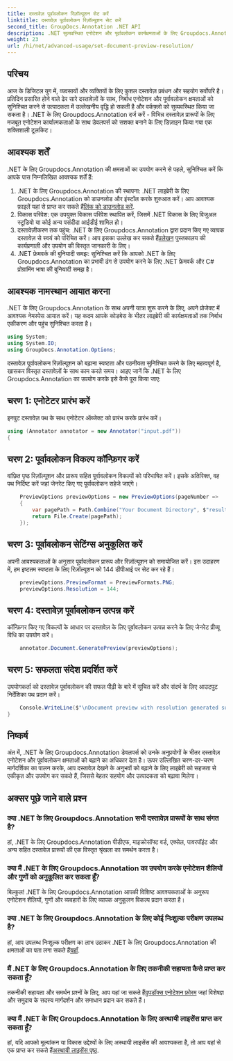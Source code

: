 ```yaml
---
title: दस्तावेज़ पूर्वावलोकन रिज़ॉल्यूशन सेट करें
linktitle: दस्तावेज़ पूर्वावलोकन रिज़ॉल्यूशन सेट करें
second_title: GroupDocs.Annotation .NET API
description: .NET सुव्यवस्थित एनोटेशन और पूर्वावलोकन कार्यक्षमताओं के लिए Groupdocs.Annotation के साथ दस्तावेज़ सहयोग को बढ़ाएं।
weight: 23
url: /hi/net/advanced-usage/set-document-preview-resolution/
---
```

## परिचय
आज के डिजिटल युग में, व्यवसायों और व्यक्तियों के लिए कुशल दस्तावेज़ प्रबंधन और सहयोग सर्वोपरि है। प्रतिदिन प्रसारित होने वाले ढेर सारे दस्तावेज़ों के साथ, निर्बाध एनोटेशन और पूर्वावलोकन क्षमताओं को सुनिश्चित करने से उत्पादकता में उल्लेखनीय वृद्धि हो सकती है और वर्कफ़्लो को सुव्यवस्थित किया जा सकता है। .NET के लिए Groupdocs.Annotation दर्ज करें - विभिन्न दस्तावेज़ प्रारूपों के लिए मजबूत एनोटेशन कार्यात्मकताओं के साथ डेवलपर्स को सशक्त बनाने के लिए डिज़ाइन किया गया एक शक्तिशाली टूलकिट।
## आवश्यक शर्तें
.NET के लिए Groupdocs.Annotation की क्षमताओं का उपयोग करने से पहले, सुनिश्चित करें कि आपके पास निम्नलिखित आवश्यक शर्तें हैं:
1.  .NET के लिए Groupdocs.Annotation की स्थापना: .NET लाइब्रेरी के लिए Groupdocs.Annotation को डाउनलोड और इंस्टॉल करके शुरुआत करें। आप आवश्यक फ़ाइलें यहां से प्राप्त कर सकते हैं[लिंक को डाउनलोड करें](https://releases.groupdocs.com/annotation/net/).
2. विकास परिवेश: एक उपयुक्त विकास परिवेश स्थापित करें, जिसमें .NET विकास के लिए विजुअल स्टूडियो या कोई अन्य पसंदीदा आईडीई शामिल हो।
3. दस्तावेज़ीकरण तक पहुंच: .NET के लिए Groupdocs.Annotation द्वारा प्रदान किए गए व्यापक दस्तावेज़ से स्वयं को परिचित करें। आप इसका उल्लेख कर सकते हैं[प्रलेखन](https://tutorials.groupdocs.com/annotation/net/) पुस्तकालय की कार्यप्रणाली और उपयोग की विस्तृत जानकारी के लिए।
4. .NET फ्रेमवर्क की बुनियादी समझ: सुनिश्चित करें कि आपको .NET के लिए Groupdocs.Annotation का प्रभावी ढंग से उपयोग करने के लिए .NET फ्रेमवर्क और C# प्रोग्रामिंग भाषा की बुनियादी समझ है।

## आवश्यक नामस्थान आयात करना
.NET के लिए Groupdocs.Annotation के साथ अपनी यात्रा शुरू करने के लिए, अपने प्रोजेक्ट में आवश्यक नेमस्पेस आयात करें। यह कदम आपके कोडबेस के भीतर लाइब्रेरी की कार्यक्षमताओं तक निर्बाध एकीकरण और पहुंच सुनिश्चित करता है।

```csharp
using System;
using System.IO;
using GroupDocs.Annotation.Options;
```

दस्तावेज़ पूर्वावलोकन रिज़ॉल्यूशन को बढ़ाना स्पष्टता और पठनीयता सुनिश्चित करने के लिए महत्वपूर्ण है, खासकर विस्तृत दस्तावेज़ों के साथ काम करते समय। आइए जानें कि .NET के लिए Groupdocs.Annotation का उपयोग करके इसे कैसे पूरा किया जाए:
## चरण 1: एनोटेटर प्रारंभ करें
इनपुट दस्तावेज़ पथ के साथ एनोटेटर ऑब्जेक्ट को प्रारंभ करके प्रारंभ करें।
```csharp
using (Annotator annotator = new Annotator("input.pdf"))
{
```
## चरण 2: पूर्वावलोकन विकल्प कॉन्फ़िगर करें
वांछित पृष्ठ रिज़ॉल्यूशन और प्रारूप सहित पूर्वावलोकन विकल्पों को परिभाषित करें। इसके अतिरिक्त, वह पथ निर्दिष्ट करें जहां जेनरेट किए गए पूर्वावलोकन सहेजे जाएंगे।
```csharp
    PreviewOptions previewOptions = new PreviewOptions(pageNumber =>
    {
        var pagePath = Path.Combine("Your Document Directory", $"result_with_resolution_{pageNumber}.png");
        return File.Create(pagePath);
    });
```
## चरण 3: पूर्वावलोकन सेटिंग्स अनुकूलित करें
अपनी आवश्यकताओं के अनुसार पूर्वावलोकन प्रारूप और रिज़ॉल्यूशन को समायोजित करें। इस उदाहरण में, हम इष्टतम स्पष्टता के लिए रिज़ॉल्यूशन को 144 डीपीआई पर सेट कर रहे हैं।
```csharp
    previewOptions.PreviewFormat = PreviewFormats.PNG;
    previewOptions.Resolution = 144;
```
## चरण 4: दस्तावेज़ पूर्वावलोकन उत्पन्न करें
कॉन्फ़िगर किए गए विकल्पों के आधार पर दस्तावेज़ के लिए पूर्वावलोकन उत्पन्न करने के लिए जेनरेट प्रीव्यू विधि का उपयोग करें।
```csharp
    annotator.Document.GeneratePreview(previewOptions);
```
## चरण 5: सफलता संदेश प्रदर्शित करें
उपयोगकर्ता को दस्तावेज़ पूर्वावलोकन की सफल पीढ़ी के बारे में सूचित करें और संदर्भ के लिए आउटपुट निर्देशिका पथ प्रदान करें।
```csharp
    Console.WriteLine($"\nDocument preview with resolution generated successfully.\nCheck output in {"Your Document Directory"}.");
}
```

## निष्कर्ष
अंत में, .NET के लिए Groupdocs.Annotation डेवलपर्स को उनके अनुप्रयोगों के भीतर दस्तावेज़ एनोटेशन और पूर्वावलोकन क्षमताओं को बढ़ाने का अधिकार देता है। ऊपर उल्लिखित चरण-दर-चरण मार्गदर्शिका का पालन करके, आप दस्तावेज़ देखने के अनुभवों को बढ़ाने के लिए लाइब्रेरी को सहजता से एकीकृत और उपयोग कर सकते हैं, जिससे बेहतर सहयोग और उत्पादकता को बढ़ावा मिलेगा।
## अक्सर पूछे जाने वाले प्रश्न
### क्या .NET के लिए Groupdocs.Annotation सभी दस्तावेज़ प्रारूपों के साथ संगत है?
हां, .NET के लिए Groupdocs.Annotation पीडीएफ, माइक्रोसॉफ्ट वर्ड, एक्सेल, पावरपॉइंट और अन्य सहित दस्तावेज़ प्रारूपों की एक विस्तृत श्रृंखला का समर्थन करता है।
### क्या मैं .NET के लिए Groupdocs.Annotation का उपयोग करके एनोटेशन शैलियों और गुणों को अनुकूलित कर सकता हूँ?
बिल्कुल! .NET के लिए Groupdocs.Annotation आपकी विशिष्ट आवश्यकताओं के अनुरूप एनोटेशन शैलियों, गुणों और व्यवहारों के लिए व्यापक अनुकूलन विकल्प प्रदान करता है।
### क्या .NET के लिए Groupdocs.Annotation के लिए कोई निःशुल्क परीक्षण उपलब्ध है?
हां, आप उपलब्ध निःशुल्क परीक्षण का लाभ उठाकर .NET के लिए Groupdocs.Annotation की क्षमताओं का पता लगा सकते हैं[यहाँ](https://releases.groupdocs.com/).
### मैं .NET के लिए Groupdocs.Annotation के लिए तकनीकी सहायता कैसे प्राप्त कर सकता हूँ?
 तकनीकी सहायता और समर्थन प्रश्नों के लिए, आप यहां जा सकते हैं[ग्रुपडॉक्स एनोटेशन फ़ोरम](https://forum.groupdocs.com/c/annotation/10) जहां विशेषज्ञ और समुदाय के सदस्य मार्गदर्शन और समाधान प्रदान कर सकते हैं।
### क्या मैं .NET के लिए Groupdocs.Annotation के लिए अस्थायी लाइसेंस प्राप्त कर सकता हूँ?
 हां, यदि आपको मूल्यांकन या विकास उद्देश्यों के लिए अस्थायी लाइसेंस की आवश्यकता है, तो आप यहां से एक प्राप्त कर सकते हैं[अस्थायी लाइसेंस पृष्ठ](https://purchase.groupdocs.com/temporary-license/).